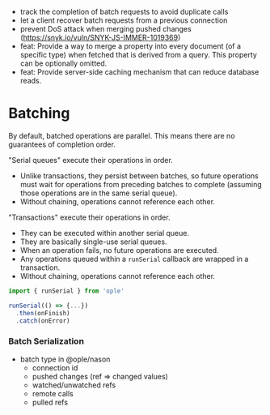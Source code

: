 - track the completion of batch requests to avoid duplicate calls
- let a client recover batch requests from a previous connection
- prevent DoS attack when merging pushed changes (https://snyk.io/vuln/SNYK-JS-IMMER-1019369)
- feat: Provide a way to merge a property into every document (of a specific type) when fetched that is derived from a query. This property can be
  optionally omitted.
- feat: Provide server-side caching mechanism that can reduce database reads.

# Batching

By default, batched operations are parallel.
This means there are no guarantees of completion order.

"Serial queues" execute their operations in order.

- Unlike transactions, they persist between batches, so future
  operations must wait for operations from preceding batches to
  complete (assuming those operations are in the same serial queue).
- Without chaining, operations cannot reference each other.

"Transactions" execute their operations in order.

- They can be executed within another serial queue.
- They are basically single-use serial queues.
- When an operation fails, no future operations are executed.
- Any operations queued within a `runSerial` callback are
  wrapped in a transaction.
- Without chaining, operations cannot reference each other.

```ts
import { runSerial } from 'ople'

runSerial(() => {...})
  .then(onFinish)
  .catch(onError)
```

### Batch Serialization

- batch type in @ople/nason
  - connection id
  - pushed changes (ref => changed values)
  - watched/unwatched refs
  - remote calls
  - pulled refs
